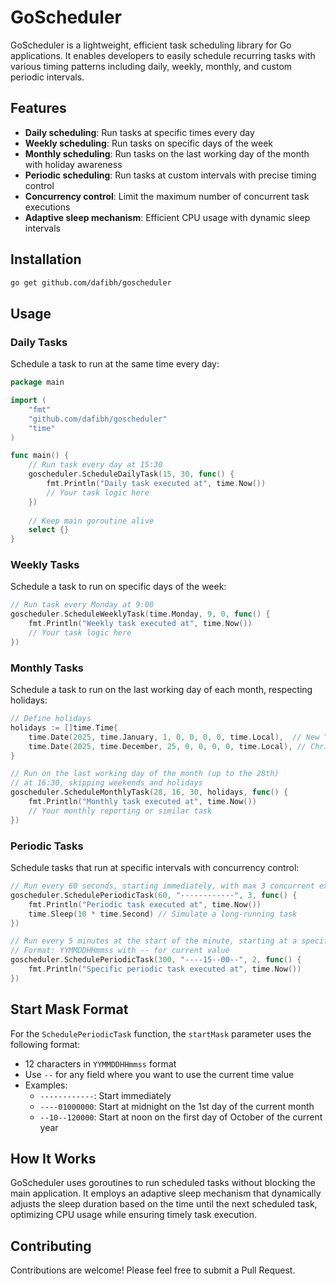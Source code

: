 # GoScheduler

GoScheduler is a lightweight, efficient task scheduling library for Go applications. It enables developers to easily schedule recurring tasks with various timing patterns including daily, weekly, monthly, and custom periodic intervals.

## Features

- **Daily scheduling**: Run tasks at specific times every day
- **Weekly scheduling**: Run tasks on specific days of the week
- **Monthly scheduling**: Run tasks on the last working day of the month with holiday awareness
- **Periodic scheduling**: Run tasks at custom intervals with precise timing control
- **Concurrency control**: Limit the maximum number of concurrent task executions
- **Adaptive sleep mechanism**: Efficient CPU usage with dynamic sleep intervals

## Installation

```bash
go get github.com/dafibh/goscheduler
```

## Usage

### Daily Tasks

Schedule a task to run at the same time every day:

```go
package main

import (
    "fmt"
    "github.com/dafibh/goscheduler"
    "time"
)

func main() {
    // Run task every day at 15:30
    goscheduler.ScheduleDailyTask(15, 30, func() {
        fmt.Println("Daily task executed at", time.Now())
        // Your task logic here
    })
    
    // Keep main goroutine alive
    select {}
}
```

### Weekly Tasks

Schedule a task to run on specific days of the week:

```go
// Run task every Monday at 9:00
goscheduler.ScheduleWeeklyTask(time.Monday, 9, 0, func() {
    fmt.Println("Weekly task executed at", time.Now())
    // Your task logic here
})
```

### Monthly Tasks

Schedule a task to run on the last working day of each month, respecting holidays:

```go
// Define holidays
holidays := []time.Time{
    time.Date(2025, time.January, 1, 0, 0, 0, 0, time.Local),  // New Year's Day
    time.Date(2025, time.December, 25, 0, 0, 0, 0, time.Local), // Christmas
}

// Run on the last working day of the month (up to the 28th)
// at 16:30, skipping weekends and holidays
goscheduler.ScheduleMonthlyTask(28, 16, 30, holidays, func() {
    fmt.Println("Monthly task executed at", time.Now())
    // Your monthly reporting or similar task
})
```

### Periodic Tasks

Schedule tasks that run at specific intervals with concurrency control:

```go
// Run every 60 seconds, starting immediately, with max 3 concurrent executions
goscheduler.SchedulePeriodicTask(60, "------------", 3, func() {
    fmt.Println("Periodic task executed at", time.Now())
    time.Sleep(10 * time.Second) // Simulate a long-running task
})

// Run every 5 minutes at the start of the minute, starting at a specific time
// Format: YYMMDDHHmmss with -- for current value
goscheduler.SchedulePeriodicTask(300, "----15--00--", 2, func() {
    fmt.Println("Specific periodic task executed at", time.Now())
})
```

## Start Mask Format

For the `SchedulePeriodicTask` function, the `startMask` parameter uses the following format:

- 12 characters in `YYMMDDHHmmss` format
- Use `--` for any field where you want to use the current time value
- Examples:
  - `------------`: Start immediately
  - `----01000000`: Start at midnight on the 1st day of the current month
  - `--10--120000`: Start at noon on the first day of October of the current year

## How It Works

GoScheduler uses goroutines to run scheduled tasks without blocking the main application. It employs an adaptive sleep mechanism that dynamically adjusts the sleep duration based on the time until the next scheduled task, optimizing CPU usage while ensuring timely task execution.

## Contributing

Contributions are welcome! Please feel free to submit a Pull Request.
